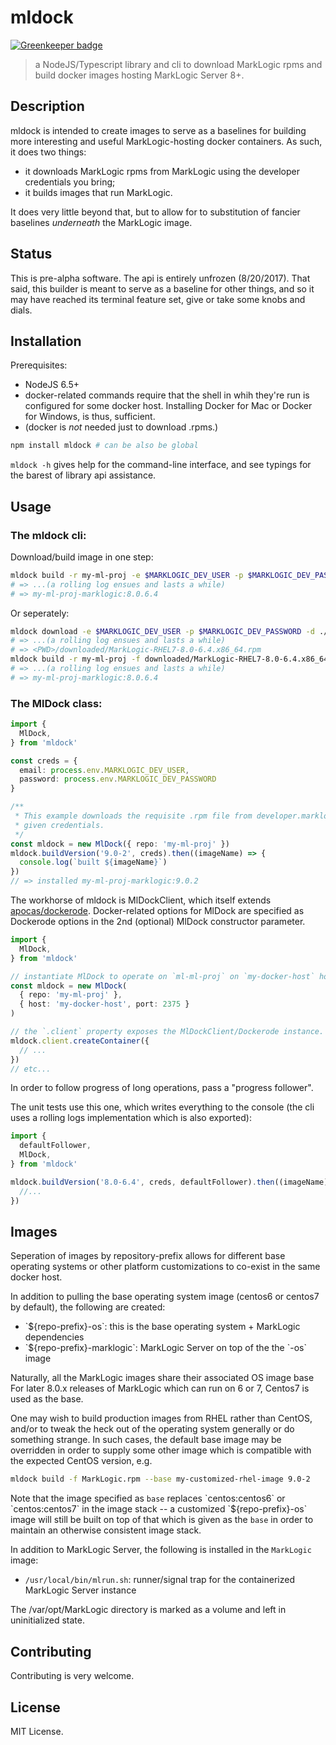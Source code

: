 # mldock

[![Greenkeeper badge](https://badges.greenkeeper.io/laurelnaiad/mldock.svg)](https://greenkeeper.io/)
> a NodeJS/Typescript library and cli to download MarkLogic rpms and build docker images hosting MarkLogic Server 8+.

## Description

mldock is intended to create images to serve as a baselines for building more interesting and useful MarkLogic-hosting docker containers. As such, it does two things:

* it downloads MarkLogic rpms from MarkLogic using the developer credentials you bring;
* it builds images that run MarkLogic.

It does very little beyond that, but to allow for to substitution of fancier baselines _underneath_ the MarkLogic image.

## Status

This is pre-alpha software. The api is entirely unfrozen (8/20/2017). That said, this builder is meant to serve as a baseline for other things, and so it may have reached its terminal feature set, give or take some knobs and dials.

## Installation

Prerequisites:
* NodeJS 6.5+
* docker-related commands require that the shell in whih they're run is configured for some docker host. Installing Docker for Mac or Docker for Windows, is thus, sufficient.
* (docker is _not_ needed just to download .rpms.)

```bash
npm install mldock # can be also be global
```

`mldock -h` gives help for the command-line interface, and see typings for the barest of library api assistance.

## Usage

### The mldock cli:

Download/build image in one step:
```bash
mldock build -r my-ml-proj -e $MARKLOGIC_DEV_USER -p $MARKLOGIC_DEV_PASSWORD 8.0-6.4
# => ...(a rolling log ensues and lasts a while)
# => my-ml-proj-marklogic:8.0.6.4
```

Or seperately:
```bash
mldock download -e $MARKLOGIC_DEV_USER -p $MARKLOGIC_DEV_PASSWORD -d ./downloaded 8.0-6.4
# => ...(a rolling log ensues and lasts a while)
# => <PWD>/downloaded/MarkLogic-RHEL7-8.0-6.4.x86_64.rpm
mldock build -r my-ml-proj -f downloaded/MarkLogic-RHEL7-8.0-6.4.x86_64.rpm 8.0-6.4
# => ...(a rolling log ensues and lasts a while)
# => my-ml-proj-marklogic:8.0.6.4
```

### The MlDock class:

```typescript
import {
  MlDock,
} from 'mldock'

const creds = {
  email: process.env.MARKLOGIC_DEV_USER,
  password: process.env.MARKLOGIC_DEV_PASSWORD
}

/**
 * This example downloads the requisite .rpm file from developer.marklogic.com using the
 * given credentials.
 */
const mldock = new MlDock({ repo: 'my-ml-proj' })
mldock.buildVersion('9.0-2', creds).then((imageName) => {
  console.log(`built ${imageName}`)
})
// => installed my-ml-proj-marklogic:9.0.2
```

The workhorse of mldock is MlDockClient, which itself extends [apocas/dockerode](https://github.com/apocas/dockerode). Docker-related options for MlDock are specified as Dockerode options in the 2nd (optional) MlDock constructor parameter.

```typescript
import {
  MlDock,
} from 'mldock'

// instantiate MlDock to operate on `ml-ml-proj` on `my-docker-host` host.
const mldock = new MlDock(
  { repo: 'my-ml-proj' },
  { host: 'my-docker-host', port: 2375 }
)

// the `.client` property exposes the MlDockClient/Dockerode instance.
mldock.client.createContainer({
  // ...
})
// etc...
```

In order to follow progress of long operations, pass a "progress follower".

The unit tests use this one, which writes everything to the console (the cli uses a rolling logs implementation which is also exported):

```typescript
import {
  defaultFollower,
  MlDock,
} from 'mldock'

mldock.buildVersion('8.0-6.4', creds, defaultFollower).then((imageName) => {
  //...
})
```

## Images

Seperation of images by repository-prefix allows for different base operating systems or other platform customizations to co-exist in the same docker host.

In addition to pulling the base operating system image (centos6 or centos7 by default), the following are created:

* \`${repo-prefix}-os\`: this is the base operating system + MarkLogic dependencies
* \`${repo-prefix}-marklogic\`: MarkLogic Server on top of the the \`-os\` image

Naturally, all the MarkLogic images share their associated OS image base For later 8.0.x releases of MarkLogic which can run on 6 or 7, Centos7 is used as the base.

One may wish to build production images from RHEL rather than CentOS, and/or to tweak the heck out of the operating system generally or do something strange. In such cases, the default base image may be overridden in order to supply some other image which is compatible with the expected CentOS version, e.g.

```bash
mldock build -f MarkLogic.rpm --base my-customized-rhel-image 9.0-2
```

Note that the image specified as `base` replaces  \`centos:centos6\` or \`centos:centos7\` in the image stack -- a customized \`${repo-prefix}-os\` image will still be built on top of that which is given as the `base` in order to maintain an otherwise consistent image stack.

In addition to MarkLogic Server, the following is installed in the `MarkLogic` image:

* `/usr/local/bin/mlrun.sh`: runner/signal trap for the containerized MarkLogic Server instance

The /var/opt/MarkLogic directory is marked as a volume and left in uninitialized state.

## Contributing

Contributing is very welcome.

## License

MIT License.
